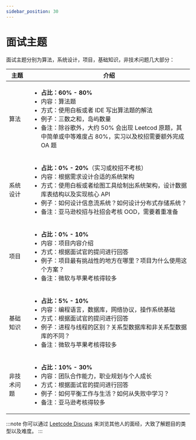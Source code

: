 ```yaml
---
sidebar_position: 30
---
```


# 面试主题

面试主题分别为算法，系统设计，项目，基础知识，非技术问题几大部分：

| 主题        | 介绍 |
| ----------- | ---- |
| 算法        | <ul><li><b>占比：60% - 80%</b></li><li>内容：算法题</li><li>方式：使用白板或者 IDE 写出算法题的解法</li><li>例子：三数之和，岛屿数量</li><li>备注：除谷歌外，大约 50% 会出现 Leetcod 原题，其中简单或中等难度占 80%，实习以及校招需要额外完成 OA 题</li></ul>|
| 系统设计    | <ul><li><b>占比：0% - 20%</b>（实习或校招不考核）</li><li>内容：根据需求设计合适的系统架构</li><li>方式：使用白板或者绘图工具绘制出系统架构，设计数据库表结构以及实现核心 API</li><li>例子：如何设计信息流系统？如何设计分布式存储系统？</li><li>备注：亚马逊校招与社招会考核 OOD，需要着重准备</li></ul>|
| 项目        | <ul><li><b>占比：0% - 10%</b></li><li>内容：项目内容介绍</li><li>方式：根据面试官的提问进行回答</li><li>例子：项目最有挑战性的地方在哪里？项目为什么使用这个方案？</li><li>备注：微软与苹果考核得较多</li></ul>|
| 基础知识    | <ul><li><b>占比：5% - 10%</b></li><li>内容：编程语言，数据库，网络协议，操作系统基础</li><li>方式：根据面试官的提问进行回答</li><li>例子：进程与线程的区别？关系型数据库和非关系型数据库的不同？</li><li>备注：微软与苹果考核得较多</li></ul>|
| 非技术问题   | <ul><li><b>占比：10% - 30%</b></li><li>内容：团队合作能力，职业规划与个人成长</li><li>方式：根据面试官的提问进行回答</li><li>例子：如何平衡工作与生活？如何从失败中学习？</li><li>备注：亚马逊考核得较多</li></ul>|

:::note
你可以通过 [Leetcode Discuss](https://leetcode.com/discuss/interview-question?currentPage=1&orderBy=hot&query=) 来浏览其他人的面经，大致了解题目的类型以及难度。
:::

